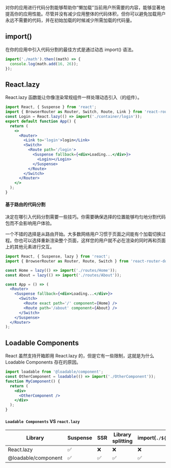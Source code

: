 对你的应用进行代码分割能够帮助你“懒加载”当前用户所需要的内容，能够显著地提高你的应用性能。尽管并没有减少应用整体的代码体积，但你可以避免加载用户永远不需要的代码，并在初始加载的时候减少所需加载的代码量。

## import()

在你的应用中引入代码分割的最佳方式是通过动态 import() 语法。

```jsx
import('./math').then((math) => {
  console.log(math.add(16, 26));
});
```

## React.lazy

React.lazy 函数能让你像渲染常规组件一样处理动态引入（的组件）。

```jsx
import React, { Suspense } from 'react';
import { BrowserRouter as Router, Switch, Route, Link } from 'react-router-dom';
const Login = React.lazy(() => import('./container/login'));
export default function App() {
  return (
    <>
      <Router>
        <Link to='login'>login</Link>
        <Switch>
          <Route path='/login'>
            <Suspense fallback={<div>Loading...</div>}>
              <Login></Login>
            </Suspense>
          </Route>
        </Switch>
      </Router>
    </>
  );
}
```

#### 基于路由的代码分割

决定在哪引入代码分割需要一些技巧。你需要确保选择的位置能够均匀地分割代码包而不会影响用户体验。

一个不错的选择是从路由开始。大多数网络用户习惯于页面之间能有个加载切换过程。你也可以选择重新渲染整个页面，这样您的用户就不必在渲染的同时再和页面上的其他元素进行交互。

```jsx
import React, { Suspense, lazy } from 'react';
import { BrowserRouter as Router, Route, Switch } from 'react-router-dom';

const Home = lazy(() => import('./routes/Home'));
const About = lazy(() => import('./routes/About'));

const App = () => (
  <Router>
    <Suspense fallback={<div>Loading...</div>}>
      <Switch>
        <Route exact path='/' component={Home} />
        <Route path='/about' component={About} />
      </Switch>
    </Suspense>
  </Router>
);
```

## Loadable Components

React 虽然支持开箱即用 React.lazy 的，但是它有一些限制，这就是为什么 Loadable Components 存在的原因。

```jsx
import loadable from '@loadable/component';
const OtherComponent = loadable(() => import('./OtherComponent'));
function MyComponent() {
  return (
    <div>
      <OtherComponent />
    </div>
  );
}
```

#### `Loadable Components` VS `react.lazy`

| Library             | Suspense | SSR | Library splitting | import(`./${value}`) |
| ------------------- | -------- | --- | ----------------- | -------------------- |
| React.lazy          | ✅       | ❌  | ❌                | ❌                   |
| @loadable/component | ✅       | ✅  | ✅                | ✅                   |

